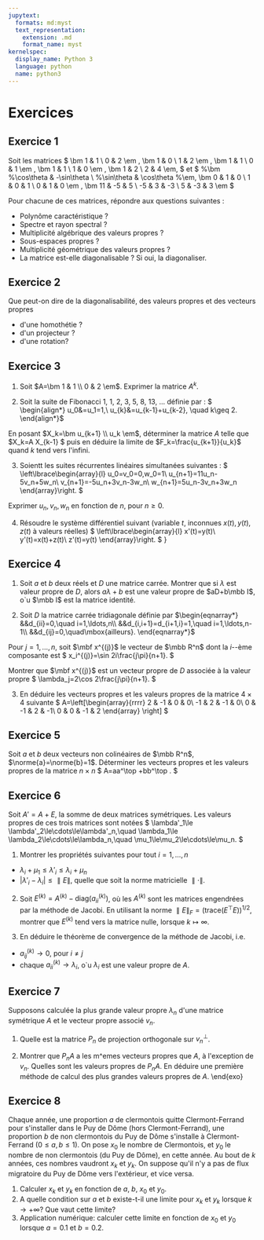 ```yaml
---
jupytext:
  formats: md:myst
  text_representation:
    extension: .md
    format_name: myst
kernelspec:
  display_name: Python 3
  language: python
  name: python3
---
```

# Exercices

## Exercice 1

Soit les matrices 
$
\bm 
1 & 1 \\
0 & 2 
\em
, 
\bm 
1 & 0 \\
1 & 2 
\em
,
\bm 
1 & 1 \\
0 & 1 
\em
,
\bm 
1 & 1 \\
1 & 0 
\em
,
\bm 
1 & 2 \\
2 & 4 
\em,
$
et 
$
%\bm 
%\cos\theta & -\sin\theta \\
%\sin\theta & \cos\theta 
%\em,
\bm 
0 & 1 & 0 \\
1 & 0 & 1 \\
0 & 1 & 0
\em
,
\bm 
11 & -5 & 5 \\
-5 & 3 & -3 \\
5 & -3 & 3
\em
$

Pour chacune de ces matrices, répondre aux questions suivantes :
- Polynôme caractéristique ?
- Spectre et rayon spectral ?
- Multiplicité algébrique des valeurs propres ?
- Sous-espaces propres ?
- Multiplicité géométrique des valeurs propres ?
- La matrice est-elle diagonalisable ?  Si oui, la diagonaliser.


## Exercice 2
Que peut-on dire de la diagonalisabilité, des valeurs propres et des vecteurs propres
- d'une homothétie ?
- d'un projecteur ?
- d'une rotation?


## Exercice 3

1. Soit $A=\bm 
1 & 1 \\
0 & 2 
\em$.
Exprimer  la matrice $A^k$.

2.  Soit la suite de Fibonacci $1$, $1$, $2$, $3$, $5$, $8$, $13$, ... définie par :
$ \begin{align*}
u_0&=u_1=1,\\
u_{k}&=u_{k-1}+u_{k-2}, \quad k\geq 2.
\end{align*}$

En posant $X_k=\bm u_{k+1} \\ u_k \em$, déterminer la matrice $A$ telle que $X_k=A X_{k-1} $ puis en déduire la limite de $F_k=\frac{u_{k+1}}{u_k}$ quand $k$ tend vers l'infini.


3. Soientt les suites récurrentes linéaires simultanées suivantes :
$
\left\lbrace\begin{array}{l}
u_0=v_0=0,w_0=1\\
u_{n+1}=11u_n-5v_n+5w_n\\
v_{n+1}=-5u_n+3v_n-3w_n\\
w_{n+1}=5u_n-3v_n+3w_n
\end{array}\right.
$

Exprimer $u_n,v_n,w_n$ en fonction de $n$, pour $n\geq 0$. 

4.  Résoudre le système différentiel suivant (variable $t$, inconnues $x(t), y(t), z(t)$ à valeurs réelles)
$
\left\lbrace\begin{array}{l}
x'(t)=y(t)\\
y'(t)=x(t)+z(t)\\
z'(t)=y(t)
\end{array}\right.
$
}


## Exercice 4

1. Soit $a$ et $b$ deux réels et $D$ une matrice carrée. Montrer que si
$\lambda$ est valeur propre de $D$, alors $a\lambda+b$ est une valeur
propre de $aD+b\mbb I$, o\`u $\mbb I$ est la matrice identité.

2. Soit $D$ la matrice carrée tridiagonale définie par
$\begin{eqnarray*}
&&d_{ii}=0,\quad i=1,\ldots,n\\
&&d_{i,i+1}=d_{i+1,i}=1,\quad i=1,\ldots,n-1\\
&&d_{ij}=0,\quad\mbox{ailleurs}.
\end{eqnarray*}$

Pour $j=1,\ldots,n$, soit $\mbf x^{(j)}$ le vecteur de $\mbb R^n$ dont
la $i$--ème composante est
$
x_i^{(j)}=\sin 2i\frac{j\pi}{n+1}.
$

Montrer que $\mbf x^{(j)}$ est un vecteur propre de $D$ associée à la
valeur propre 
$
\lambda_j=2\cos 2\frac{j\pi}{n+1}.
$

3. En déduire les vecteurs propres et les valeurs propres de la
matrice $4\times 4$ suivante
$
A=\left[\begin{array}{rrrr}
  2 & -1 &  0 &  0\\
       -1 &  2 & -1 &  0\\
        0 & -1 &  2 & -1\\
        0 &  0 & -1 &  2
        \end{array}
  \right]
$

 

 

## Exercice 5
Soit $a$ et $b$ deux vecteurs non colinéaires de $\mbb R^n$, $\norme{a}=\norme{b}=1$. Déterminer
les vecteurs propres et les valeurs propres de la matrice $n\times n$
$
A=aa^\top +bb^\top .
$

 

## Exercice 6
Soit $A'=A+E$, la somme de deux matrices symétriques. Les valeurs propres
de ces trois matrices sont notées
$
\lambda'_1\le \lambda'_2\le\cdots\le\lambda'_n,\quad
\lambda_1\le \lambda_2\le\cdots\le\lambda_n,\quad
\mu_1\le\mu_2\le\cdots\le\mu_n.
$

1. Montrer les propriétés suivantes pour tout $i=1,\ldots,n$
- $\lambda_i+\mu_1\le\lambda'_i\le\lambda_i+\mu_n$
- $|\lambda'_i-\lambda_i|\le \parallel E\parallel$, quelle que soit 
la norme matricielle $\parallel\cdot\parallel$.


2. Soit $E^{(k)}=A^{(k)}-\mathrm{diag}(a_{ii}^{(k)})$, où les
$A^{(k)}$ sont les matrices engendrées par la méthode de Jacobi.
En utilisant la norme $\parallel E\parallel_F=(\mbox{trace}(E^\top E))^{1/2}$,
montrer que $E^{(k)}$ tend vers la matrice nulle, lorsque 
$k\longmapsto \infty$.

3. En déduire le théorème de convergence de la méthode de Jacobi, i.e.
- $a_{ij}^{(k)}\longrightarrow 0$, pour $i\ne j$
- chaque $a_{ii}^{(k)}\longrightarrow \lambda_i$, o\`u $\lambda_i$
est une valeur propre de $A$. 


## Exercice 7
Supposons calculée la plus grande valeur propre $\lambda_n$ d'une 
matrice symétrique $A$ et le vecteur propre associé $v_n$.

1. Quelle est la matrice $P_n$ de projection orthogonale sur 
$v_n^\perp$.

2. Montrer que $P_nA$ a les m\^emes vecteurs propres que $A$, à
l'exception de $v_n$. Quelles sont les valeurs propres de $P_nA$.
En déduire une première méthode de calcul des plus grandes valeurs 
propres de $A$.
\end{exo}


## Exercice 8
 Chaque année, une proportion $a$ de clermontois quitte Clermont-Ferrand pour s'installer 
dans le Puy de Dôme (hors Clermont-Ferrand), une proportion $b$ de non clermontois
du Puy de Dôme s'installe à Clermont-Ferrand ($0\le a,b\le 1$). On pose $x_0$ le nombre
de Clermontois, et $y_0$ le nombre de non clermontois (du Puy de Dôme), en cette année.
 Au bout de $k$ années, ces nombres vaudront $x_k$ et $y_k$. On suppose qu'il n'y a pas
de flux migratoire du Puy de Dôme vers l'extérieur, et vice versa.

1. Calculer $x_k$ et $y_k$ en fonction de $a$, $b$, $x_0$ et $y_0$.
2. A quelle condition sur $a$ et $b$ existe-t-il une limite pour $x_k$ et
$y_k$ lorsque $k\rightarrow+\infty$? Que vaut cette limite?
3. Application numérique: calculer cette limite en fonction de $x_0$ et $y_0$ lorsque
$a=0.1$ et $b=0.2$.


